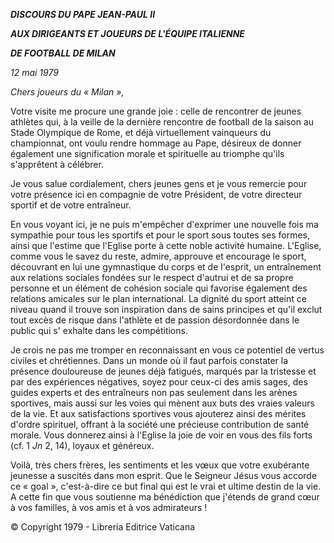 ***DISCOURS DU PAPE JEAN-PAUL II***

***AUX DIRIGEANTS ET JOUEURS DE L'ÉQUIPE ITALIENNE***

***DE FOOTBALL DE MILAN***

*12 mai 1979*

*Chers joueurs du « Milan »,*

Votre visite me procure une grande joie : celle de rencontrer de jeunes athlètes qui, à la veille de la dernière rencontre de football de la saison au Stade Olympique de Rome, et déjà virtuellement vainqueurs du championnat, ont voulu rendre hommage au Pape, désireux de donner également une signification morale et spirituelle au triomphe qu'ils s'apprêtent à célébrer.

Je vous salue cordialement, chers jeunes gens et je vous remercie pour votre présence ici en compagnie de votre Président, de votre directeur sportif et de votre entraîneur.

En vous voyant ici, je ne puis m'empêcher d'exprimer une nouvelle fois ma sympathie pour tous les sportifs et pour le sport sous toutes ses formes, ainsi que l'estime que l'Eglise porte à cette noble activité humaine. L'Eglise, comme vous le savez du reste, admire, approuve et encourage le sport, découvrant en lui une gymnastique du corps et de l'esprit, un entraînement aux relations sociales fondées sur le respect d'autrui et de sa propre personne et un élément de cohésion sociale qui favorise également des relations amicales sur le plan international. La dignité du sport atteint ce niveau quand il trouve son inspiration dans de sains principes et qu'il exclut tout excès de risque dans l'athlète et de passion désordonnée dans le public qui s' exhalte dans les compétitions.

Je crois ne pas me tromper en reconnaissant en vous ce potentiel de vertus civiles et chrétiennes. Dans un monde où il faut parfois constater la présence douloureuse de jeunes déjà fatigués, marqués par la tristesse et par des expériences négatives, soyez pour ceux-ci des amis sages, des guides experts et des entraîneurs non pas seulement dans les arènes sportives, mais aussi sur les voies qui mènent aux buts des vraies valeurs de la vie. Et aux satisfactions sportives vous ajouterez ainsi des mérites d'ordre spirituel, offrant à la société une précieuse contribution de santé morale. Vous donnerez ainsi à l'Eglise la joie de voir en vous des fils forts (cf. 1 *Jn* 2, 14), loyaux et généreux.

Voilà, très chers frères, les sentiments et les vœux que votre exubérante jeunesse a suscités dans mon esprit. Que le Seigneur Jésus vous accorde ce « goal », c'est-à-dire ce but final qui est le vrai et ultime destin de la vie. A cette fin que vous soutienne ma bénédiction que j'étends de grand cœur à vos familles, à vos amis et à vos admirateurs !

© Copyright 1979 - Libreria Editrice Vaticana